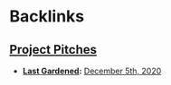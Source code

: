 
# Backlinks
## [Project Pitches](<Project Pitches.md>)
- **[Last Gardened](<Last Gardened.md>):** [December 5th, 2020](<December 5th, 2020.md>)

